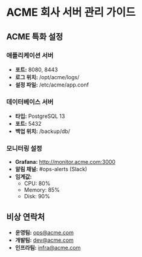 # ACME 회사 서버 관리 가이드

## ACME 특화 설정

### 애플리케이션 서버
- **포트:** 8080, 8443
- **로그 위치:** /opt/acme/logs/
- **설정 파일:** /etc/acme/app.conf

### 데이터베이스 서버
- **타입:** PostgreSQL 13
- **포트:** 5432
- **백업 위치:** /backup/db/

### 모니터링 설정
- **Grafana:** http://monitor.acme.com:3000
- **알림 채널:** #ops-alerts (Slack)
- **임계값:**
  - CPU: 80%
  - Memory: 85%
  - Disk: 90%

## 비상 연락처
- **운영팀:** ops@acme.com
- **개발팀:** dev@acme.com
- **인프라팀:** infra@acme.com
